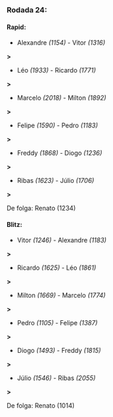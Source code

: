 ### Rodada 24:

#### Rapid:

* Alexandre *(1154)*     -     Vitor *(1316)*

 **>** 
* Léo *(1933)*     -     Ricardo *(1771)*

 **>** 
* Marcelo *(2018)*     -     Milton *(1892)*

 **>** 
* Felipe *(1590)*     -     Pedro *(1183)*

 **>** 
* Freddy *(1868)*     -     Diogo *(1236)*

 **>** 
* Ribas *(1623)*     -     Júlio *(1706)*

 **>** 

De folga: Renato (1234)

#### Blitz:

* Vitor *(1246)*     -     Alexandre *(1183)*

 **>** 
* Ricardo *(1625)*     -     Léo *(1861)*

 **>** 
* Milton *(1669)*     -     Marcelo *(1774)*

 **>** 
* Pedro *(1105)*     -     Felipe *(1387)*

 **>** 
* Diogo *(1493)*     -     Freddy *(1815)*

 **>** 
* Júlio *(1546)*     -     Ribas *(2055)*

 **>** 

De folga: Renato (1014)

